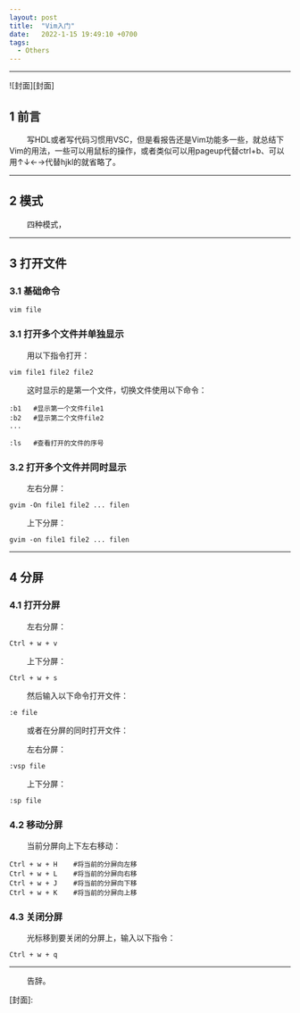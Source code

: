 ```yaml
---
layout: post
title:  "Vim入门"
date:   2022-1-15 19:49:10 +0700
tags:
  - Others
---
```


-------

![封面][封面]

## 1 前言

&#160; &#160; &#160; &#160; 写HDL或者写代码习惯用VSC，但是看报告还是Vim功能多一些，就总结下Vim的用法，一些可以用鼠标的操作，或者类似可以用pageup代替ctrl+b、可以用↑↓←→代替hjkl的就省略了。

----

## 2 模式

&#160; &#160; &#160; &#160; 四种模式，

----

## 3 打开文件

### 3.1 基础命令

```shell
vim file
```

### 3.1 打开多个文件并单独显示


&#160; &#160; &#160; &#160; 用以下指令打开：

```shell
vim file1 file2 file2
```

&#160; &#160; &#160; &#160; 这时显示的是第一个文件，切换文件使用以下命令：

```shell
:b1   #显示第一个文件file1
:b2   #显示第二个文件file2
...

:ls   #查看打开的文件的序号
```

### 3.2 打开多个文件并同时显示

&#160; &#160; &#160; &#160; 左右分屏：

```shell
gvim -On file1 file2 ... filen
```

&#160; &#160; &#160; &#160; 上下分屏：
```shell
gvim -on file1 file2 ... filen
```


---

## 4 分屏

### 4.1 打开分屏

&#160; &#160; &#160; &#160; 左右分屏：

```shell
Ctrl + w + v
```

&#160; &#160; &#160; &#160; 上下分屏：

```shell
Ctrl + w + s
```

&#160; &#160; &#160; &#160; 然后输入以下命令打开文件：

```shell
:e file
```


&#160; &#160; &#160; &#160; 或者在分屏的同时打开文件：

&#160; &#160; &#160; &#160; 左右分屏：

```shell
:vsp file
```

&#160; &#160; &#160; &#160; 上下分屏：

```shell
:sp file
```
### 4.2 移动分屏

&#160; &#160; &#160; &#160; 当前分屏向上下左右移动：

```shell
Ctrl + w + H    #将当前的分屏向左移
Ctrl + w + L    #将当前的分屏向右移
Ctrl + w + J    #将当前的分屏向下移
Ctrl + w + K    #将当前的分屏向上移
```


### 4.3 关闭分屏

&#160; &#160; &#160; &#160; 光标移到要关闭的分屏上，输入以下指令：

```shell
Ctrl + w + q
```



----
&#160; &#160; &#160; &#160; 告辞。

[封面]: